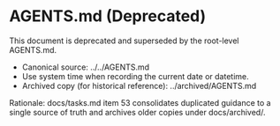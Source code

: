 # AGENTS.md (Deprecated)

This document is deprecated and superseded by the root-level AGENTS.md.

- Canonical source: ../../AGENTS.md
- Use system time when recording the current date or datetime.
- Archived copy (for historical reference): ../archived/AGENTS.md

Rationale: docs/tasks.md item 53 consolidates duplicated guidance to a single source of truth and archives older copies under docs/archived/.
